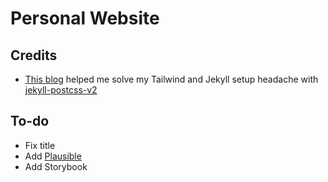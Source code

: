 # Personal Website

## Credits
- [This blog](https://medium.com/@mauddev/jekyll-tailwind-netlify-9496352b49ee) helped me solve my Tailwind and Jekyll setup headache with [jekyll-postcss-v2](https://github.com/bglw/jekyll-postcss-v2)


## To-do
- Fix title
- Add [Plausible](https://plausible.io/)
- Add Storybook